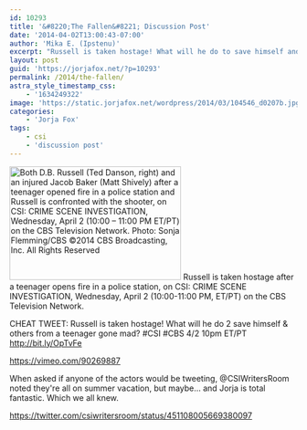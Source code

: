 ```yaml
---
id: 10293
title: '&#8220;The Fallen&#8221; Discussion Post'
date: '2014-04-02T13:00:43-07:00'
author: 'Mika E. (Ipstenu)'
excerpt: "Russell is taken hostage! What will he do to save himself and others from a teenager gone mad?  CSI on CBS 10pm ET/PT tonight!\r\n"
layout: post
guid: 'https://jorjafox.net/?p=10293'
permalink: /2014/the-fallen/
astra_style_timestamp_css:
    - '1634249322'
image: 'https://static.jorjafox.net/wordpress/2014/03/104546_d0207b.jpg'
categories:
    - 'Jorja Fox'
tags:
    - csi
    - 'discussion post'
---
```


<img class="alignleft size-medium wp-image-10294" alt="Both D.B. Russell (Ted Danson, right) and an injured Jacob Baker (Matt Shively) after a teenager opened fire in a police station and Russell is confronted with the shooter, on CSI: CRIME SCENE INVESTIGATION, Wednesday, April 2 (10:00 – 11:00 PM ET/PT) on the CBS Television Network. Photo: Sonja Flemming/CBS ©2014 CBS Broadcasting, Inc. All Rights Reserved" src="//static.jorjafox.net/wordpress/2014/03/104546_d0207b.jpg" width="300" height="199" /> Russell is taken hostage after a teenager opens fire in a police station, on CSI: CRIME SCENE INVESTIGATION, Wednesday, April 2 (10:00-11:00 PM, ET/PT) on the CBS Television Network.

CHEAT TWEET: Russell is taken hostage! What will he do 2 save himself &amp; others from a teenager gone mad? #CSI #CBS 4/2 10pm ET/PT http://bit.ly/OpTvFe

https://vimeo.com/90269887

When asked if anyone of the actors would be tweeting, @CSIWritersRoom noted they're all on summer vacation, but maybe... and Jorja is total fantastic. Which we all knew.

https://twitter.com/csiwritersroom/status/451108005669380097